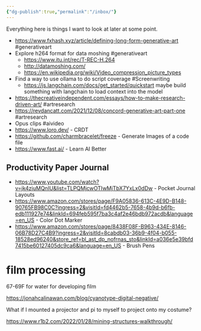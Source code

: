 ```yaml
---
{"dg-publish":true,"permalink":"/inbox/"}
---
```



Everything here is things I want to look at later at some point.

- https://www.fxhash.xyz/article/defining-long-form-generative-art #generativeart
- Explore h264 format for data moshing #generativeart 
	- https://www.itu.int/rec/T-REC-H.264
	- http://datamoshing.com/ 
	- https://en.wikipedia.org/wiki/Video_compression_picture_types
- Find a way to use ollama to do script coverage #Screenwriting 
	- https://js.langchain.com/docs/get_started/quickstart maybe build something with langchain to load context into the model
- https://thecreativeindependent.com/essays/how-to-make-research-driven-art/ #artresearch
- https://revdancatt.com/2021/12/08/concord-generative-art-part-one #artresearch 
- Opus clips #aivideo
- https://www.loro.dev/ - CRDT
- https://github.com/charmbracelet/freeze - Generate Images of a code file
- https://www.fast.ai/ - Learn AI Better
## Productivity Paper Journal 
- https://www.youtube.com/watch?v=jk4zjuMQnIU&list=TLPQMjcwOTIwMjTbX7YxLx0dDw - Pocket Journal Layouts
- https://www.amazon.com/stores/page/F9A05836-613C-4E9D-B148-90765FB98C0C?ingress=2&visitId=fd4462b5-7658-4b9d-b6fb-edb111927e74&linkId=694feb595f7ba3c4af2e46bdb972acdb&language=en_US - Color Dot Marker
- https://www.amazon.com/stores/page/8438F08F-B963-434E-8146-06B78D27C4B9?ingress=2&visitId=8cabdb03-36b9-4f04-b055-18528ed96240&store_ref=bl_ast_dp_nofrnas_sto&linkId=a036e5e39bfd7415be60127405dc9ca6&language=en_US - Brush Pens

# film processing
67-69F for water for developing film

https://jonahcalinawan.com/blog/cyanotype-digital-negative/


What if I mounted a projector and pi to myself to project onto my costume?

https://www.r1b2.com/2022/01/28/mining-structures-walkthrough/